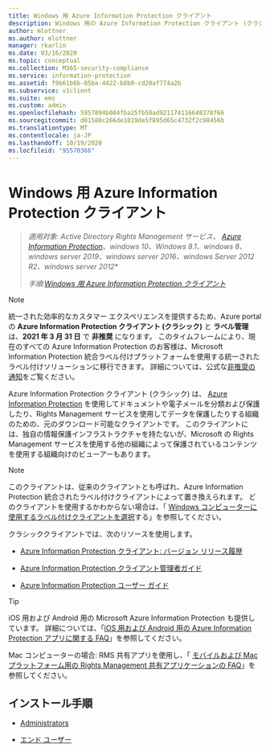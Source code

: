 ```yaml
---
title: Windows 用 Azure Information Protection クライアント
description: Windows 用の Azure Information Protection クライアント (クラシック) の情報リソース。
author: mlottner
ms.author: mlottner
manager: rkarlin
ms.date: 03/16/2020
ms.topic: conceptual
ms.collection: M365-security-compliance
ms.service: information-protection
ms.assetid: f9b61b6b-05ba-4422-b8b0-cd20af774a2b
ms.subservice: v1client
ms.suite: ems
ms.custom: admin
ms.openlocfilehash: 5957894b004fba25fb50ad921174116648378f66
ms.sourcegitcommit: d01580c266de1019de5f895d65c4732f2c98456b
ms.translationtype: MT
ms.contentlocale: ja-JP
ms.lasthandoff: 10/19/2020
ms.locfileid: "95570366"
---
```

# <a name="azure-information-protection-client-for-windows"></a>Windows 用 Azure Information Protection クライアント

>*適用対象: Active Directory Rights Management サービス、 [Azure Information Protection](https://azure.microsoft.com/pricing/details/information-protection)、windows 10、Windows 8.1、windows 8、windows server 2019、windows server 2016、windows Server 2012 R2、windows server 2012**
>
> *手順:[Windows 用 Azure Information Protection クライアント](../faqs.md#whats-the-difference-between-the-azure-information-protection-classic-and-unified-labeling-clients)*

>[!NOTE] 
> 統一された効率的なカスタマー エクスペリエンスを提供するため、Azure portal の **Azure Information Protection クライアント (クラシック)** と **ラベル管理** は、**2021 年 3 月 31 日** で **非推奨** になります。 このタイムフレームにより、現在のすべての Azure Information Protection のお客様は、Microsoft Information Protection 統合ラベル付けプラットフォームを使用する統一されたラベル付けソリューションに移行できます。 詳細については、公式な[非推奨の通知](https://aka.ms/aipclassicsunset)をご覧ください。

Azure Information Protection クライアント (クラシック) は、 [Azure Information Protection](../what-is-information-protection.md) を使用してドキュメントや電子メールを分類および保護したり、Rights Management サービスを使用してデータを保護したりする組織のための、元のダウンロード可能なクライアントです。 このクライアントには、独自の情報保護インフラストラクチャを持たないが、Microsoft の Rights Management サービスを使用する他の組織によって保護されているコンテンツを使用する組織向けのビューアーもあります。

> [!NOTE]
> このクライアントは、従来のクライアントとも呼ばれ、Azure Information Protection 統合されたラベル付けクライアントによって置き換えられます。 どのクライアントを使用するかわからない場合は、「 [Windows コンピューターに使用するラベル付けクライアントを選択](use-client.md#choose-which-labeling-client-to-use-for-windows-computers)する」を参照してください。

クラシッククライアントでは、次のリソースを使用します。

- [Azure Information Protection クライアント: バージョン リリース履歴](client-version-release-history.md)

- [Azure Information Protection クライアント管理者ガイド](client-admin-guide.md)

- [Azure Information Protection ユーザー ガイド](client-user-guide.md)

> [!TIP]
> iOS 用および Android 用の Microsoft Azure Information Protection も提供しています。 詳細については、「[iOS 用および Android 用の Azure Information Protection アプリに関する FAQ](mobile-app-faq.md )」を参照してください。
> 
> Mac コンピューターの場合: RMS 共有アプリを使用し、「 [モバイルおよび Mac プラットフォーム用の Rights Management 共有アプリケーションの FAQ](/previous-versions/msdn10/dn451248(v=msdn.10))」を参照してください。

## <a name="install-instructions"></a>インストール手順

- [Administrators](client-admin-guide-install.md)

- [エンド ユーザー](install-client-app.md)